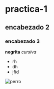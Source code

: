 # practica-1
## encabezado 2 
### encabezado 3
**negrita**
*cursiva*
- rh
- dh
- jfid
 

![perro](https://ichef.bbci.co.uk/ace/ws/640/cpsprodpb/15665/production/_107435678_perro1.jpg.webp)
